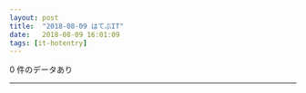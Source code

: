 ```yaml
---
layout: post
title:  "2018-08-09 はてぶIT"
date:   2018-08-09 16:01:09
tags: [it-hotentry]
---
```

0 件のデータあり

<hr>
